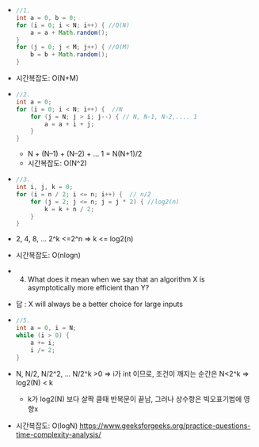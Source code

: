 - ```java
  //1.
  int a = 0, b = 0;
  for (i = 0; i < N; i++) { //O(N)
      a = a + Math.random();
  }
  for (j = 0; j < M; j++) { //O(M)
      b = b + Math.random(); 
  }
  ```
- 시간복잡도: O(N+M)
- ```java
  //2.
  int a = 0;
  for (i = 0; i < N; i++) {  //N
      for (j = N; j > i; j--) { // N, N-1, N-2,.... 1 
          a = a + i + j;
      }
  }
  ```
  - N + (N–1) + (N–2) + ... 1 = N(N+1)/2 
  - 시간복잡도: O(N^2)
- ```java
  //3.
  int i, j, k = 0;
  for (i = n / 2; i <= n; i++) {  // n/2
      for (j = 2; j <= n; j = j * 2) { //log2(n)
          k = k + n / 2;
      }
  }
  ```
- 2, 4, 8, ... 2^k <=2^n => k <= log2(n)
- 시간복잡도: O(nlogn) 

- 4. What does it mean when we say that an algorithm X is asymptotically more efficient than Y? 
- 답 : X will always be a better choice for large inputs


- ```java
  //5.
  int a = 0, i = N;
  while (i > 0) {
      a += i;
      i /= 2;
  }
  ```
- N, N/2, N/2^2, ... N/2^k >0 => i가 int 이므로, 조건이 깨지는 순간은  N<2^k => log2(N) < k
  - k가 log2(N) 보다 살짝 클때 반복문이 끝남, 그러나 상수항은 빅오표기법에 영향x
- 시간복잡도: O(logN)
https://www.geeksforgeeks.org/practice-questions-time-complexity-analysis/
